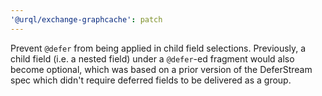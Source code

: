 ```yaml
---
'@urql/exchange-graphcache': patch
---
```


Prevent `@defer` from being applied in child field selections. Previously, a child field (i.e. a nested field) under a `@defer`-ed fragment would also become optional, which was based on a prior version of the DeferStream spec which didn't require deferred fields to be delivered as a group.
